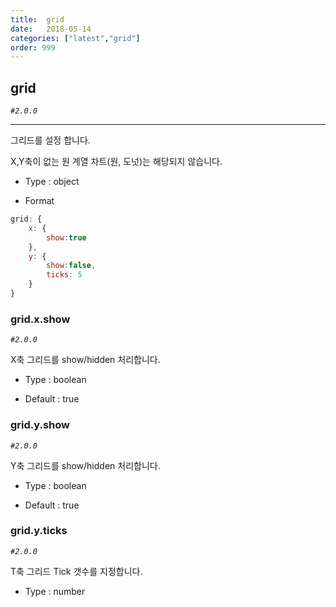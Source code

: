 ```yaml
---
title:  grid
date:   2018-05-14
categories: ["latest","grid"]
order: 999
---
```


## grid

_`#2.0.0`_

---

그리드를 설정 합니다.

X,Y축이 없는 원 계열 차트(원, 도넛)는 해당되지 않습니다.

* Type : object

* Format
```javascript
grid: {
    x: { 
        show:true
    },
    y: { 
        show:false,
        ticks: 5
    }
}
```


### grid.x.show

_`#2.0.0`_

X축 그리드를 show/hidden 처리합니다.

* Type : boolean

* Default : true

### grid.y.show

_`#2.0.0`_

Y축 그리드를 show/hidden 처리합니다.

* Type : boolean

* Default : true

### grid.y.ticks

_`#2.0.0`_

T축 그리드 Tick 갯수를 지정합니다.

* Type : number
